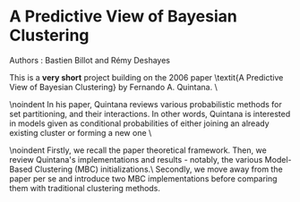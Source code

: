 # A Predictive View of Bayesian Clustering

Authors : Bastien Billot and Rémy Deshayes

This is a **very short** project building on the 2006 paper \textit{A Predictive View of Bayesian Clustering} by Fernando A. Quintana. \\

\noindent In his paper, Quintana reviews various probabilistic methods for set partitioning, and their interactions. In other words, Quintana is interested in models given as conditional probabilities of either joining an already existing cluster or forming a new one \\

\noindent Firstly, we recall the paper theoretical framework. Then, we review Quintana's implementations and results - notably, the various Model-Based Clustering (MBC) initializations.\\
Secondly, we move away from the paper per se and introduce two MBC implementations before comparing them with traditional clustering methods.

